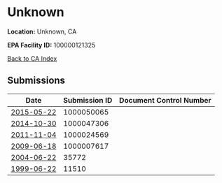 # Unknown

**Location:** Unknown, CA

**EPA Facility ID:** 100000121325

[Back to CA Index](../../index.md)

## Submissions

| Date | Submission ID | Document Control Number |
|------|--------------|-------------------------|
| [2015-05-22](submissions/1000050065.md) | 1000050065 |  |
| [2014-10-30](submissions/1000047306.md) | 1000047306 |  |
| [2011-11-04](submissions/1000024569.md) | 1000024569 |  |
| [2009-06-18](submissions/1000007617.md) | 1000007617 |  |
| [2004-06-22](submissions/35772.md) | 35772 |  |
| [1999-06-22](submissions/11510.md) | 11510 |  |
